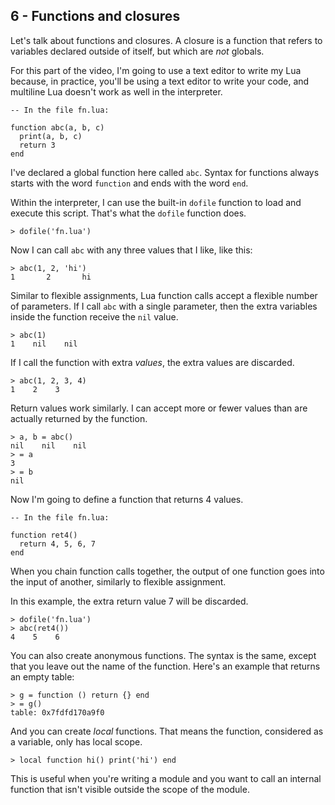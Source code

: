 ## 6 - Functions and closures

<!-- 6.1 functions: global syntax -->

Let's talk about functions and closures.
A closure is a function that refers to variables declared outside
of itself, but which are *not* globals.

For this part of the video, I'm going to use a text editor
to write my Lua because, in practice, you'll be using a text
editor to write
your code, and multiline Lua doesn't work as well in the
interpreter.

    -- In the file fn.lua:

    function abc(a, b, c)
      print(a, b, c)
      return 3
    end

I've declared a global function here called `abc`.
Syntax for functions always starts with the word `function` and
ends with the word `end`.

Within the interpreter, I can use the built-in `dofile` function
to load and execute this script.
That's what the `dofile` function does.

    > dofile('fn.lua')

Now I can call `abc` with any three values that I like, like this:

    > abc(1, 2, 'hi')
    1       2       hi

<!-- 6.2 functions: flexible parameter passing -->

Similar to flexible assignments, Lua function calls accept a flexible
number of parameters.
If I call `abc` with a single parameter, then the extra variables
inside the function receive the `nil` value.

    > abc(1)
    1    nil    nil

If I call the function with extra *values*, the extra values are discarded.

    > abc(1, 2, 3, 4)
    1    2    3

<!-- 6.3 functions: flexible return values -->

Return values work similarly.
I can accept more or fewer values than are actually returned by the function.

    > a, b = abc()
    nil    nil    nil
    > = a
    3
    > = b
    nil

Now I'm going to define a function that returns 4 values.

    -- In the file fn.lua:

    function ret4()
      return 4, 5, 6, 7
    end

When you chain function calls together, the output of one function goes
into the input of another,
similarly to flexible assignment.

In this example, the extra return value 7 will be discarded.

    > dofile('fn.lua')
    > abc(ret4())
    4    5    6

<!-- 6.4 functions: anonymous and local functions -->

You can also create anonymous functions.
The syntax is the same, except that you leave out the name of the
function.
Here's an example that returns an empty table:

    > g = function () return {} end
    > = g()
    table: 0x7fdfd170a9f0

And you can create *local* functions.
That means the function, considered as a variable, only has local scope.

    > local function hi() print('hi') end

This is useful when you're writing a module and you want to call an
internal function that isn't visible outside the scope of the module.
